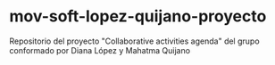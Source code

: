 # mov-soft-lopez-quijano-proyecto
Repositorio del proyecto "Collaborative activities agenda" del grupo conformado por Diana López y Mahatma Quijano
